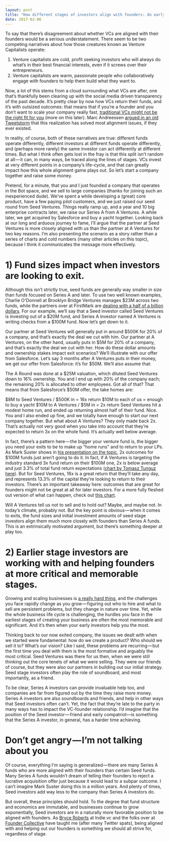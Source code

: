 ```yaml
---
layout: post
title: "How different stages of investors align with founders: do early stage VCs have an advantage?" 
date: 2017-02-06
---
```


To say that there’s disagreement about whether VCs are aligned with their founders would be a serious understatement. There seem to be two competing narratives about how those creatures known as Venture Capitalists operate:

1. Venture capitalists are cold, profit seeking investors who will always do what’s in their best financial interests, even if it screws over their entrepreneurs.
2. Venture capitalists are warm, passionate people who collaboratively engage with founders to help them build what they want to.

Now, a lot of this stems from a cloud surrounding what VCs are after, one that’s thankfully been clearing up with the social media driven transparency of the past decade. It’s pretty clear by now how VCs return their funds, and it’s with outsized outcomes: that means that if you’re a founder and you don’t want to scale your company really fast, [traditional VCs might not be the right fit for you](http://venturebeat.com/2016/07/30/how-the-indie-vc-model-is-disrupting-vc-firms/) (more on this later). Marc Andreessen [argued in an old Tweetstorm](https://pando.com/2015/03/25/andreessen-vc-entrepreneur-misalignment-is-a-myth/) that this realization has solved most alignment issues, if they ever existed.

In reality, of course, both of these narratives are true: different funds operate differently, different investors at different funds operate differently, and (perhaps more rarely) the same investor can act differently at different times. But what I think often gets lost in the fray is that this split isn’t random at all — it can, in many ways, be traced along the lines of stages. VCs invest at very different points in a company’s life-cycle, and that can greatly impact how this whole alignment game plays out. So let’s start a company together and raise some money.

Pretend, for a minute, that you and I just founded a company that operates in the Bot space, and we sell to large companies (thanks for joining such an inexperienced dude). We’ve spent a while developing a (great) core product, have a few paying pilot customers, and we just raised our seed round from Seed Ventures. Things really ramp up, and a year and 10 big enterprise contracts later, we raise our Series A from A Ventures. A while later, we get acquired by Salesforce and buy a yacht together. Looking back at our long and arduous journey to fame, I’ll argue that the partner at Seed Ventures is more closely aligned with us than the partner at A Ventures for two key reasons. I’m also presenting the scenario as a story rather than a series of charts and cold numbers (many other articles on this topic), because I think it communicates the message more effectively.

# 1) Fund sizes impact when investors are looking to exit.
Although this isn’t strictly true, seed funds are generally way smaller in size than funds focused on Series A and later. To use two well known examples, Charlie O'Donnell at Brooklyn Bridge Ventures manages $23M across two funds, while the partners over at FirstMark are [dealing with a half of a billion dollars](http://firstmarkcap.com/firstmark-iv/). For our example, we’ll say that a Seed investor called Seed Ventures is investing out of a $20M fund, and Series A investor named A Ventures is writing checks from a $100M fund. Now let’s get down to it.

Our partner at Seed Ventures will generally put in around $500K for 20% of a company, and that’s exactly the deal we cut with him. Our partner at A Ventures, on the other hand, usually puts in $5M for 20% of a company, and that’s exactly the deal we cut with her. How do these dollar amounts and ownership stakes impact exit scenarios? We’ll illustrate with our offer from Salesforce. Let’s say 3 months after A Ventures puts in their money, we get our offer from Salesforce: it’s for $50M. We’ll also assume that:

The A Round was done at a $25M valuation, which diluted Seed Ventures down to 16% ownership.
You and I end up with 20% of the company each; the remaining 20% is allocated to other employees.
Got all of that? That means that from Salesforce’s $50M offer, the take homes are:

$8M to Seed Ventures / $500K in = 16x return
$10M to each of us = enough to buy a yacht
$10M to A Ventures / $5M in = 2x return
Seed Ventures hit a modest home run, and ended up returning almost half of their fund. Nice. You and I also ended up fine, and we totally have enough to start our next company together. But what about A Ventures? They only made back 2x. That’s actually not very good when you take into account that they’re expected to return 3x on the whole fund. It’s actually well below average.

In fact, there’s a pattern here — the bigger your venture fund is, the bigger you need your exits to be to make up “home runs” and to return to your LPs. As Mark Suster shows in [his presentation on the topic](http://www.slideshare.net/msuster/final-san-diego-venture-group-keynote-2016/27-27Lets_take_what_by_most), 2x outcomes for $100M funds just aren’t going to do it. In fact, if A Ventures is targeting the industry standard 3x fund return on their $100M one, 2x is below average and just 3.3% of total fund return expectations ([chart by Tomasz Tunguz here](http://tomtunguz.com/how-to-align-founder-and-vc-incentives-why-fund-size-matters/)). But for Seed Ventures, 16x is a great return that they’ll take any day, and represents 13.3% of the capital they’re looking to return to their investors. There’s an important takeaway here: outcomes that are great for founders might not be great at all for later investors. For a more fully fleshed out version of what can happen, check out [this chart](http://www.socaltech.com/articles/entrepreneur-and-investor-alignment/a-00075.html).

Will A Ventures tell us not to sell and to hold out? Maybe, and maybe not. In today’s climate, probably not. But the key point is obvious — when it comes to exits, the fund sizes and initial investment amounts of seed stage investors align them much more closely with founders than Series A funds. This is an extrinsically motivated argument, but there’s something deeper at play too.

# 2) Earlier stage investors are working with and helping founders at more critical and memorable stages.
Growing and scaling businesses is [a really hard thing](https://www.amazon.com/Hard-Thing-About-Things-Building/dp/0062273205), and the challenges you face rapidly change as you grow — figuring out who to hire and what to sell are persistent problems, but they change in nature over time. Yet, while the whole business life cycle is challenging, the hurdles you face in the earliest stages of creating your business are often the most memorable and significant. And it’s then when your early investors help you the most.

Thinking back to our now exited company, the issues we dealt with when we started were fundamental: how do we create a product? Who should we sell it to? What’s our vision? Like I said, these problems are recurring — but the first time you deal with them is the most formative and arguably the most critical. Seed Ventures was there for us then, when we were still thinking out the core tenets of what we were selling. They were our friends of course, but they were also our partners in building out our initial strategy. Seed stage investors often play the role of soundboard, and most importantly, as a friend. 

To be clear, Series A investors can provide invaluable help too, and companies are far from figured out by the time they raise more money. Series A investors are also soundboards and friends, and help in other ways that Seed investors often can’t. Yet, the fact that they’re late to the party in many ways has to impact the VC-founder relationship. I’d imagine that the position of the Seed investor — friend and early compatriot––is something that the Series A investor, in general, has a harder time achieving.

# Don’t get angry — I’m not talking about you
Of course, everything I‘m saying is generalized — there are many Series A funds who are more aligned with their founders than certain Seed funds. Many Series A funds wouldn’t dream of telling their founders to reject a lucrative acquisition offer just because it would lead to a subpar outcome. I can’t imagine Mark Suster doing this in a million years. And plenty of times, Seed investors add way less to the company than Series A investors do.

But overall, these principles should hold. To the degree that fund structure and economics are immutable, and businesses continue to grow exponentially, Seed investors are in a naturally more favorable position to be aligned with founders. As [Bryce Roberts](https://twitter.com/bryce) at Indie.vc and the folks over at [Founder Collective](http://www.foundercollective.com/) have taught me (after many Twitter spats), being aligned with and helping out our founders is something we should all strive for, regardless of stage.